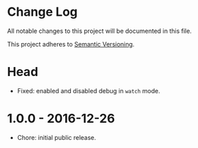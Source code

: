 # Change Log

All notable changes to this project will be documented in this file.

This project adheres to [Semantic Versioning](http://semver.org/).

# Head

- Fixed: enabled and disabled debug in `watch` mode.

# 1.0.0 - 2016-12-26

- Chore: initial public release.
